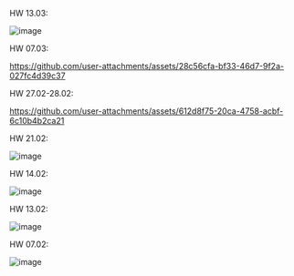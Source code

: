 HW 13.03:

![image](https://github.com/user-attachments/assets/0d287a67-e3e6-4517-9863-1aca2e957bc5)






HW 07.03:



https://github.com/user-attachments/assets/28c56cfa-bf33-46d7-9f2a-027fc4d39c37






HW 27.02-28.02:



https://github.com/user-attachments/assets/612d8f75-20ca-4758-acbf-6c10b4b2ca21







HW 21.02:

![image](https://github.com/user-attachments/assets/94d79acc-2081-444e-a16e-270eae272779)



HW 14.02:

![image](https://github.com/user-attachments/assets/aaa9b128-876c-4e32-8ed2-fc1e3463bf23)



HW 13.02:

![image](https://github.com/user-attachments/assets/568c5e7f-d603-4277-8e3e-a68a4f880b0d)



HW 07.02:


![image](https://github.com/user-attachments/assets/def43071-653e-4d0e-b885-eb670a71617d)
